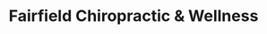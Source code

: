 ---
title: "Fairfield Chiropractic & Wellness"
url: /fairfield/fairfield-chiropractic-and-wellness/
shop: massage
---